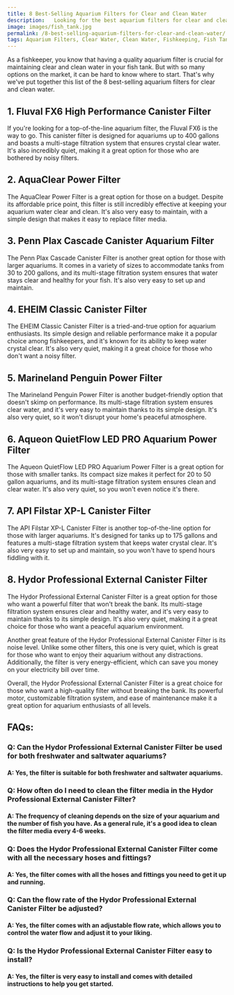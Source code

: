 ```yaml
---
title: 8 Best-Selling Aquarium Filters for Clear and Clean Water
description:   Looking for the best aquarium filters for clear and clean water? Look no further! Read on to discover our top picks for the best-selling aquarium filters on the market.
image: images/fish_tank.jpg
permalink: /8-best-selling-aquarium-filters-for-clear-and-clean-water/
tags: Aquarium Filters, Clear Water, Clean Water, Fishkeeping, Fish Tanks
---
```


As a fishkeeper, you know that having a quality aquarium filter is crucial for maintaining clear and clean water in your fish tank. But with so many options on the market, it can be hard to know where to start. That's why we've put together this list of the 8 best-selling aquarium filters for clear and clean water.

## 1. Fluval FX6 High Performance Canister Filter

If you're looking for a top-of-the-line aquarium filter, the Fluval FX6 is the way to go. This canister filter is designed for aquariums up to 400 gallons and boasts a multi-stage filtration system that ensures crystal clear water. It's also incredibly quiet, making it a great option for those who are bothered by noisy filters.

## 2. AquaClear Power Filter
The AquaClear Power Filter is a great option for those on a budget. Despite its affordable price point, this filter is still incredibly effective at keeping your aquarium water clear and clean. It's also very easy to maintain, with a simple design that makes it easy to replace filter media.

## 3. Penn Plax Cascade Canister Aquarium Filter
The Penn Plax Cascade Canister Filter is another great option for those with larger aquariums. It comes in a variety of sizes to accommodate tanks from 30 to 200 gallons, and its multi-stage filtration system ensures that water stays clear and healthy for your fish. It's also very easy to set up and maintain.

## 4. EHEIM Classic Canister Filter
The EHEIM Classic Canister Filter is a tried-and-true option for aquarium enthusiasts. Its simple design and reliable performance make it a popular choice among fishkeepers, and it's known for its ability to keep water crystal clear. It's also very quiet, making it a great choice for those who don't want a noisy filter.

## 5. Marineland Penguin Power Filter
The Marineland Penguin Power Filter is another budget-friendly option that doesn't skimp on performance. Its multi-stage filtration system ensures clear water, and it's very easy to maintain thanks to its simple design. It's also very quiet, so it won't disrupt your home's peaceful atmosphere.

## 6. Aqueon QuietFlow LED PRO Aquarium Power Filter
The Aqueon QuietFlow LED PRO Aquarium Power Filter is a great option for those with smaller tanks. Its compact size makes it perfect for 20 to 50 gallon aquariums, and its multi-stage filtration system ensures clean and clear water. It's also very quiet, so you won't even notice it's there.

## 7. API Filstar XP-L Canister Filter
The API Filstar XP-L Canister Filter is another top-of-the-line option for those with larger aquariums. It's designed for tanks up to 175 gallons and features a multi-stage filtration system that keeps water crystal clear. It's also very easy to set up and maintain, so you won't have to spend hours fiddling with it.

## 8. Hydor Professional External Canister Filter
The Hydor Professional External Canister Filter is a great option for those who want a powerful filter that won't break the bank. Its multi-stage filtration system ensures clear and healthy water, and it's very easy to maintain thanks to its simple design. It's also very quiet, making it a great choice for those who want a peaceful aquarium environment.

Another great feature of the Hydor Professional External Canister Filter is its noise level. Unlike some other filters, this one is very quiet, which is great for those who want to enjoy their aquarium without any distractions. Additionally, the filter is very energy-efficient, which can save you money on your electricity bill over time.

Overall, the Hydor Professional External Canister Filter is a great choice for those who want a high-quality filter without breaking the bank. Its powerful motor, customizable filtration system, and ease of maintenance make it a great option for aquarium enthusiasts of all levels.

## FAQs:

### Q: Can the Hydor Professional External Canister Filter be used for both freshwater and saltwater aquariums?
#### A: Yes, the filter is suitable for both freshwater and saltwater aquariums.

### Q: How often do I need to clean the filter media in the Hydor Professional External Canister Filter?
#### A: The frequency of cleaning depends on the size of your aquarium and the number of fish you have. As a general rule, it's a good idea to clean the filter media every 4-6 weeks.

### Q: Does the Hydor Professional External Canister Filter come with all the necessary hoses and fittings?
#### A: Yes, the filter comes with all the hoses and fittings you need to get it up and running.

### Q: Can the flow rate of the Hydor Professional External Canister Filter be adjusted?
#### A: Yes, the filter comes with an adjustable flow rate, which allows you to control the water flow and adjust it to your liking.

### Q: Is the Hydor Professional External Canister Filter easy to install?
#### A: Yes, the filter is very easy to install and comes with detailed instructions to help you get started.